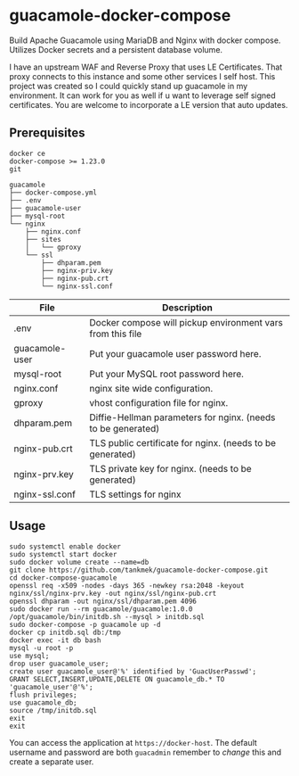 # guacamole-docker-compose
Build Apache Guacamole using MariaDB and Nginx with docker compose. Utilizes Docker secrets and a persistent database volume.

I have an upstream WAF and Reverse Proxy that uses LE Certificates. That proxy connects to this instance and some other services I self host. This project was created so I could quickly stand up guacamole in my environment. It can work for you as well if u want to leverage self signed certificates. You are welcome to incorporate a LE version that auto updates.


## Prerequisites

`docker ce`  
`docker-compose >= 1.23.0`  
`git`

```
guacamole
├── docker-compose.yml
├── .env
├── guacamole-user
├── mysql-root
└── nginx
    ├── nginx.conf
    ├── sites
    │   └── gproxy
    └── ssl
        ├── dhparam.pem
        ├── nginx-priv.key
        ├── nginx-pub.crt
        └── nginx-ssl.conf

```
| File | Description |
| --- | --- |
| .env | Docker compose will pickup environment vars from this file |
| guacamole-user | Put your guacamole user password here. |
| mysql-root | Put your MySQL root password here. |
| nginx.conf |nginx site wide configuration. |
| gproxy | vhost configuration file for nginx. |
| dhparam.pem | Diffie-Hellman parameters for nginx. (needs to be generated) |
| nginx-pub.crt | TLS public certificate for nginx. (needs to be generated) |
| nginx-prv.key | TLS private key for nginx. (needs to be generated) |
| nginx-ssl.conf | TLS settings for nginx |


## Usage

```
sudo systemctl enable docker
sudo systemctl start docker 
sudo docker volume create --name=db
git clone https://github.com/tankmek/guacamole-docker-compose.git
cd docker-compose-guacamole
openssl req -x509 -nodes -days 365 -newkey rsa:2048 -keyout nginx/ssl/nginx-prv.key -out nginx/ssl/nginx-pub.crt
openssl dhparam -out nginx/ssl/dhparam.pem 4096
sudo docker run --rm guacamole/guacamole:1.0.0 /opt/guacamole/bin/initdb.sh --mysql > initdb.sql
sudo docker-compose -p guacamole up -d
docker cp initdb.sql db:/tmp
docker exec -it db bash
mysql -u root -p
use mysql;
drop user guacamole_user;
create user guacamole_user@'%' identified by 'GuacUserPasswd';
GRANT SELECT,INSERT,UPDATE,DELETE ON guacamole_db.* TO 'guacamole_user'@'%'; 
flush privileges;
use guacamole_db;
source /tmp/initdb.sql
exit
exit
```

You can access the application at `https://docker-host`. The default username and password are both `guacadmin` remember to _change_ this and create a separate user.
